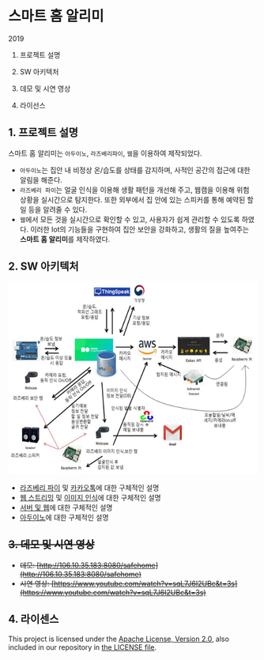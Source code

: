 # 스마트 홈 알리미
2019   
1. 프로젝트 설명

2. SW 아키텍처

3. 데모 및 시연 영상

4. 라이선스

## 1. 프로젝트 설명
스마트 홈 알리미는 `아두이노`, `라즈베리파이`, `웹`을 이용하여 제작되었다.
- `아두이노`는 집안 내 비정상 온/습도를 상태를 감지하며, 사적인 공간의 접근에 대한 알림을 해준다.
- `라즈베리 파이`는 얼굴 인식을 이용해 생활 패턴을 개선해 주고, 웹캠을 이용해 위험 상황을 실시간으로 탐지한다. 또한 외부에서 집 안에 있는 스피커를 통해 예약된 할 일 등을 알려줄 수 있다.
- `웹`에서 모든 것을 실시간으로 확인할 수 있고, 사용자가 쉽게 관리할 수 있도록 하였다.
이러한 Iot의 기능들을 구현하여 집안 보안을 강화하고, 생활의 질을 높여주는 **스마트 홈 알리미**를 제작하였다.

## 2. SW 아키텍처
<p align="center">
    <img src="/resources/image/Architecture.png", width="640">
</p>

- [라즈베리 파이](https://github.com/kimkc/SmartHomeNotification/tree/master/RaspberryPi) 및 [카카오톡](https://github.com/kimkc/SmartHomeNotification/tree/master/KakaoTalk)에 대한 구체적인 설명
- [웹 스트리밍](https://github.com/kimkc/SmartHomeNotification/tree/master/WebStreaming) 및 [이미지 인식](https://github.com/kimkc/SmartHomeNotification/tree/master/FaceRecognition)에 대한 구체적인 설명
- [서버 및 웹](https://github.com/kimkc/SmartHomeNotification/tree/master/WebServer)에 대한 구체적인 설명
- [아두이노](https://github.com/kimkc/SmartHomeNotification/tree/master/Arduino)에 대한 구체적인 설명

## ~~3. 데모 및 시연 영상~~
- ~~데모: [http://106.10.35.183:8080/safehome](http://106.10.35.183:8080/safehome)~~
- ~~시연 영상: [https://www.youtube.com/watch?v=sqL7J6I2UBc&t=3s](https://www.youtube.com/watch?v=sqL7J6I2UBc&t=3s)~~

## 4. 라이센스
This project is licensed under the [Apache License, Version 2.0](https://www.apache.org/licenses/LICENSE-2.0), also included in our repository in [the LICENSE file](https://github.com/kimkc/SmartHomeNotification/blob/master/LICENSE).
